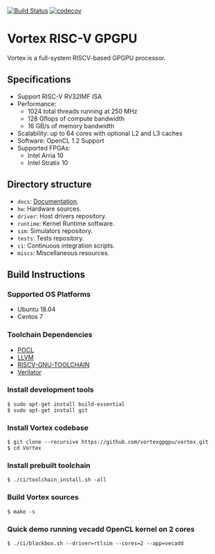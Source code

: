 [![Build Status](https://travis-ci.com/vortexgpgpu/vortex.svg?branch=master)](https://travis-ci.com/vortexgpgpu/vortex)
[![codecov](https://codecov.io/gh/vortexgpgpu/vortex/branch/master/graph/badge.svg)](https://codecov.io/gh/vortexgpgpu/vortex)

# Vortex RISC-V GPGPU

Vortex is a full-system RISCV-based GPGPU processor.

## Specifications

- Support RISC-V RV32IMF ISA
- Performance: 
    - 1024 total threads running at 250 MHz
    - 128 Gflops of compute bandwidth
    - 16 GB/s of memory bandwidth
- Scalability: up to 64 cores with optional L2 and L3 caches
- Software: OpenCL 1.2 Support 
- Supported FPGAs: 
    - Intel Arria 10
    - Intel Stratix 10

## Directory structure

- `docs`: [Documentation](docs/index.md).
- `hw`: Hardware sources.
- `driver`: Host drivers repository.
- `runtime`: Kernel Runtime software.
- `sim`: Simulators repository.
- `tests`: Tests repository.
- `ci`: Continuous integration scripts.
- `miscs`: Miscellaneous resources.

## Build Instructions
### Supported OS Platforms
- Ubuntu 18.04
- Centos 7
### Toolchain Dependencies
- [POCL](http://portablecl.org/)
- [LLVM](https://llvm.org/)
- [RISCV-GNU-TOOLCHAIN](https://github.com/riscv-collab/riscv-gnu-toolchain)
- [Verilator](https://www.veripool.org/verilator)
### Install development tools 
    $ sudo apt-get install build-essential
    $ sudo apt-get install git
### Install Vortex codebase
    $ git clone --recursive https://github.com/vortexgpgpu/vortex.git
    $ cd Vortex
### Install prebuilt toolchain
    $ ./ci/toolchain_install.sh -all
### Build Vortex sources
    $ make -s
### Quick demo running vecadd OpenCL kernel on 2 cores
    $ ./ci/blackbox.sh --driver=rtlsim --cores=2 --app=vecadd
